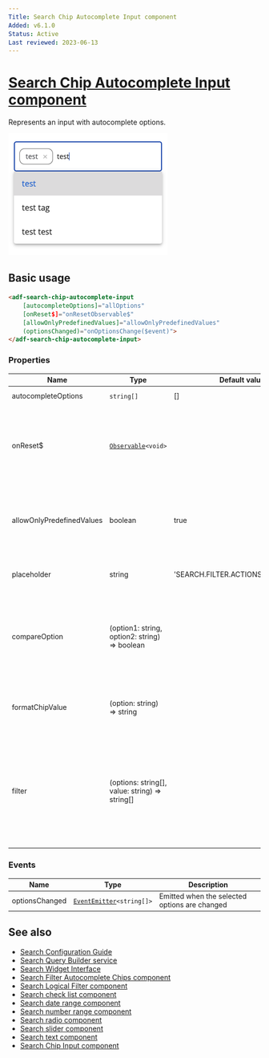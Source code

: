 ```yaml
---
Title: Search Chip Autocomplete Input component
Added: v6.1.0
Status: Active
Last reviewed: 2023-06-13
---
```


# [Search Chip Autocomplete Input component](../../../lib/content-services/src/lib/search/components/search-chip-autocomplete-input/search-chip-autocomplete-input.component.ts "Defined in search-chip-autocomplete-input.component.ts")

Represents an input with autocomplete options.

![Search Chip Autocomplete Input](../../docassets/images/search-chip-autocomplete-input.png)

## Basic usage

```html
<adf-search-chip-autocomplete-input
    [autocompleteOptions]="allOptions"
    [onReset$]="onResetObservable$"
    [allowOnlyPredefinedValues]="allowOnlyPredefinedValues"
    (optionsChanged)="onOptionsChange($event)">
</adf-search-chip-autocomplete-input>
```

### Properties

| Name                      | Type                     | Default value | Description                                                                                   |
|---------------------------|--------------------------|----|-----------------------------------------------------------------------------------------------|
| autocompleteOptions       | `string[]` | [] | Options for autocomplete                                                                      |
| onReset$                  | [`Observable`](https://rxjs.dev/guide/observable)`<void>` |    | Observable that will listen to any reset event causing component to clear the chips and input |
| allowOnlyPredefinedValues | boolean | true | A flag that indicates whether it is possible to add a value not from the predefined ones      |
| placeholder               | string | 'SEARCH.FILTER.ACTIONS.ADD_OPTION' | Placeholder which should be displayed in input. |
| compareOption             | (option1: string, option2: string) => boolean |  | Function which is used to selected options with all options so it allows to detect which options are already selected. |
| formatChipValue           | (option: string) => string |  | Function which is used to format custom typed options. |
| filter                    | (options: string[], value: string) => string[] |  | Function which is used to filter out possibile options from hint. By default it checks if option includes typed value and is case insensitive. |

### Events

| Name | Type | Description                                   |
| ---- | ---- |-----------------------------------------------|
| optionsChanged | [`EventEmitter`](https://angular.io/api/core/EventEmitter)`<string[]>` | Emitted when the selected options are changed |

## See also

-   [Search Configuration Guide](../../user-guide/search-configuration-guide.md)
-   [Search Query Builder service](../services/search-query-builder.service.md)
-   [Search Widget Interface](../interfaces/search-widget.interface.md)
-   [Search Filter Autocomplete Chips component](search-filter-autocomplete-chips.component.md)
-   [Search Logical Filter component](search-logical-filter.component.md)
-   [Search check list component](search-check-list.component.md)
-   [Search date range component](search-date-range.component.md)
-   [Search number range component](search-number-range.component.md)
-   [Search radio component](search-radio.component.md)
-   [Search slider component](search-slider.component.md)
-   [Search text component](search-text.component.md)
-   [Search Chip Input component](search-chip-input.component.md)
